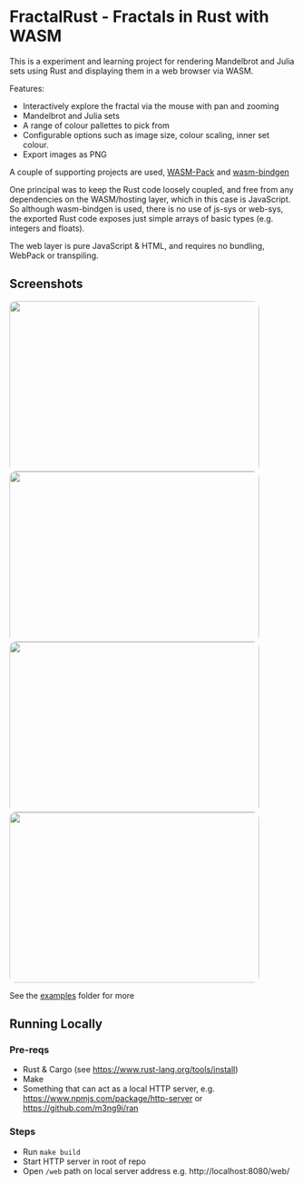 # FractalRust - Fractals in Rust with WASM

This is a experiment and learning project for rendering Mandelbrot and Julia sets using Rust and displaying them in a web browser via WASM.

Features:

- Interactively explore the fractal via the mouse with pan and zooming
- Mandelbrot and Julia sets
- A range of colour pallettes to pick from 
- Configurable options such as image size, colour scaling, inner set colour.
- Export images as PNG

A couple of supporting projects are used, [WASM-Pack](https://github.com/rustwasm/wasm-pack) and [wasm-bindgen](https://rustwasm.github.io/wasm-bindgen/)

One principal was to keep the Rust code loosely coupled, and free from any dependencies on the WASM/hosting layer, which in this case is JavaScript. So although wasm-bindgen is used, there is no use of js-sys or web-sys, the exported Rust code exposes just simple arrays of basic types (e.g. integers and floats).

The web layer is pure JavaScript & HTML, and requires no bundling, WebPack or transpiling.

## Screenshots

<img src="https://user-images.githubusercontent.com/14982936/138573056-c48aa6d0-a3a9-4db4-8b1a-3402ede2536f.png" style="width: 440px; height: 300px; border-radius:10px; object-fit: cover">


<img src="https://user-images.githubusercontent.com/14982936/138572971-a91edb9a-ab93-449e-b110-5f41cdc1ccf7.png" style="width: 440px; height: 300px; border-radius:10px; object-fit: cover">


<img src="https://user-images.githubusercontent.com/14982936/138573064-2cd0c215-8120-4a7e-a706-55ae151c87ed.png" style="width: 440px; height: 300px; border-radius:10px; object-fit: cover">

<img src="https://user-images.githubusercontent.com/14982936/138572972-973d7387-2635-4fc7-be4c-7acad193d189.png" style="width: 440px; height: 300px; border-radius:10px; object-fit: cover">

See the [examples](./examples) folder for more

## Running Locally

### Pre-reqs
- Rust & Cargo (see https://www.rust-lang.org/tools/install)
- Make
- Something that can act as a local HTTP server, e.g. https://www.npmjs.com/package/http-server or https://github.com/m3ng9i/ran

### Steps

- Run `make build`
- Start HTTP server in root of repo
- Open `/web` path on local server address e.g. http://localhost:8080/web/